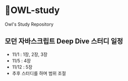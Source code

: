 # 🦉OWL-study
Owl's Study Repository

## 모던 자바스크립트 Deep Dive 스터디 일정
- 11/1 : 1장, 2장, 3장
- 11/5 : 4장
- 11/12 : 5장
- 추후 스터디를 하며 범위 조절
